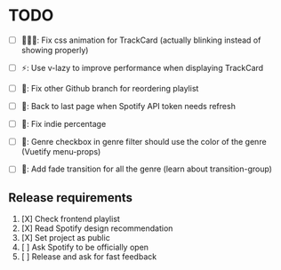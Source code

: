 # TODO

- [ ] 🚩🎨🚧: Fix css animation for TrackCard (actually blinking instead of showing properly)
- [ ] ⚡️: Use v-lazy to improve performance when displaying TrackCard
- [ ] 🚧: Fix other Github branch for reordering playlist
- [ ] 🚧: Back to last page when Spotify API token needs refresh
- [ ] 🎨: Fix indie percentage
- [ ] 🎨: Genre checkbox in genre filter should use the color of the genre (Vuetify menu-props)
- [ ] 🎨: Add fade transition for all the genre (learn about transition-group)


## Release requirements

1. [X] Check frontend playlist
2. [X] Read Spotify design recommendation
3. [X] Set project as public
4. [ ] Ask Spotify to be officially open
5. [ ] Release and ask for fast feedback
